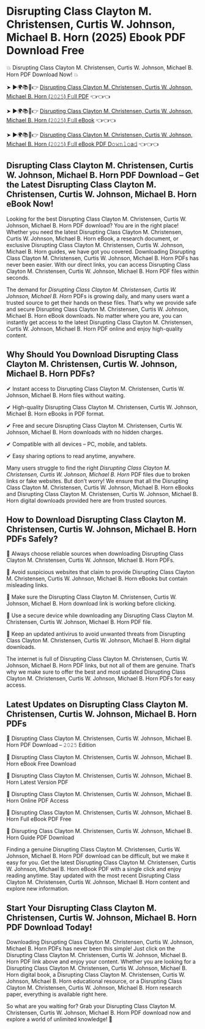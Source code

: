 # Disrupting Class Clayton M. Christensen, Curtis W. Johnson, Michael B. Horn (2025) Ebook PDF Download Free

💥 Disrupting Class Clayton M. Christensen, Curtis W. Johnson, Michael B. Horn PDF Download Now! 💥

➤ ►🌍📚📱👉 [Disrupting Class Clayton M. Christensen, Curtis W. Johnson, Michael B. Horn (𝟸𝟶𝟸𝟻) F𝚞ll PDF](https://getpdf.xyz/disrupting-class-clayton-m.-christensen-curtis-w.-johnson-michael-b.-horn) 👈👈👈


➤ ►🌍📚📱👉 [Disrupting Class Clayton M. Christensen, Curtis W. Johnson, Michael B. Horn (𝟸𝟶𝟸𝟻) F𝚞ll eBook](https://getpdf.xyz/disrupting-class-clayton-m.-christensen-curtis-w.-johnson-michael-b.-horn) 👈👈👈


➤ ►🌍📚📱👉 [Disrupting Class Clayton M. Christensen, Curtis W. Johnson, Michael B. Horn (𝟸𝟶𝟸𝟻) F𝚞ll eBook PDF D𝚘𝚠𝚗𝚕𝚘a𝚍](https://getpdf.xyz/disrupting-class-clayton-m.-christensen-curtis-w.-johnson-michael-b.-horn) 👈👈👈


## Disrupting Class Clayton M. Christensen, Curtis W. Johnson, Michael B. Horn PDF Download – Get the Latest Disrupting Class Clayton M. Christensen, Curtis W. Johnson, Michael B. Horn eBook Now!

Looking for the best Disrupting Class Clayton M. Christensen, Curtis W. Johnson, Michael B. Horn PDF download? You are in the right place! Whether you need the latest Disrupting Class Clayton M. Christensen, Curtis W. Johnson, Michael B. Horn eBook, a research document, or exclusive Disrupting Class Clayton M. Christensen, Curtis W. Johnson, Michael B. Horn guides, we have got you covered. Downloading Disrupting Class Clayton M. Christensen, Curtis W. Johnson, Michael B. Horn PDFs has never been easier. With our direct links, you can access Disrupting Class Clayton M. Christensen, Curtis W. Johnson, Michael B. Horn PDF files within seconds.

The demand for *Disrupting Class Clayton M. Christensen, Curtis W. Johnson, Michael B. Horn* PDFs is growing daily, and many users want a trusted source to get their hands on these files. That’s why we provide safe and secure Disrupting Class Clayton M. Christensen, Curtis W. Johnson, Michael B. Horn eBook downloads. No matter where you are, you can instantly get access to the latest Disrupting Class Clayton M. Christensen, Curtis W. Johnson, Michael B. Horn PDF online and enjoy high-quality content.

## Why Should You Download Disrupting Class Clayton M. Christensen, Curtis W. Johnson, Michael B. Horn PDFs?

✔ Instant access to Disrupting Class Clayton M. Christensen, Curtis W. Johnson, Michael B. Horn files without waiting.

✔ High-quality Disrupting Class Clayton M. Christensen, Curtis W. Johnson, Michael B. Horn eBooks in PDF format.

✔ Free and secure Disrupting Class Clayton M. Christensen, Curtis W. Johnson, Michael B. Horn downloads with no hidden charges.

✔ Compatible with all devices – PC, mobile, and tablets.

✔ Easy sharing options to read anytime, anywhere.

Many users struggle to find the right *Disrupting Class Clayton M. Christensen, Curtis W. Johnson, Michael B. Horn* PDF files due to broken links or fake websites. But don’t worry! We ensure that all the Disrupting Class Clayton M. Christensen, Curtis W. Johnson, Michael B. Horn eBooks and Disrupting Class Clayton M. Christensen, Curtis W. Johnson, Michael B. Horn digital downloads provided here are from trusted sources.

## How to Download Disrupting Class Clayton M. Christensen, Curtis W. Johnson, Michael B. Horn PDFs Safely?

📌 Always choose reliable sources when downloading Disrupting Class Clayton M. Christensen, Curtis W. Johnson, Michael B. Horn PDFs.

📌 Avoid suspicious websites that claim to provide Disrupting Class Clayton M. Christensen, Curtis W. Johnson, Michael B. Horn eBooks but contain misleading links.

📌 Make sure the Disrupting Class Clayton M. Christensen, Curtis W. Johnson, Michael B. Horn download link is working before clicking.

📌 Use a secure device while downloading any Disrupting Class Clayton M. Christensen, Curtis W. Johnson, Michael B. Horn PDF file.

📌 Keep an updated antivirus to avoid unwanted threats from Disrupting Class Clayton M. Christensen, Curtis W. Johnson, Michael B. Horn digital downloads.

The internet is full of Disrupting Class Clayton M. Christensen, Curtis W. Johnson, Michael B. Horn PDF links, but not all of them are genuine. That’s why we make sure to offer the best and most updated Disrupting Class Clayton M. Christensen, Curtis W. Johnson, Michael B. Horn PDFs for easy access.

## Latest Updates on Disrupting Class Clayton M. Christensen, Curtis W. Johnson, Michael B. Horn PDFs

🔹 Disrupting Class Clayton M. Christensen, Curtis W. Johnson, Michael B. Horn PDF Download – 𝟸𝟶𝟸𝟻 Edition

🔹 Disrupting Class Clayton M. Christensen, Curtis W. Johnson, Michael B. Horn eBook Free Download

🔹 Disrupting Class Clayton M. Christensen, Curtis W. Johnson, Michael B. Horn Latest Version PDF

🔹 Disrupting Class Clayton M. Christensen, Curtis W. Johnson, Michael B. Horn Online PDF Access

🔹 Disrupting Class Clayton M. Christensen, Curtis W. Johnson, Michael B. Horn Full eBook PDF Free

🔹 Disrupting Class Clayton M. Christensen, Curtis W. Johnson, Michael B. Horn Guide PDF Download

Finding a genuine Disrupting Class Clayton M. Christensen, Curtis W. Johnson, Michael B. Horn PDF download can be difficult, but we make it easy for you. Get the latest Disrupting Class Clayton M. Christensen, Curtis W. Johnson, Michael B. Horn eBook PDF with a single click and enjoy reading anytime. Stay updated with the most recent Disrupting Class Clayton M. Christensen, Curtis W. Johnson, Michael B. Horn content and explore new information.

## Start Your Disrupting Class Clayton M. Christensen, Curtis W. Johnson, Michael B. Horn PDF Download Today!

Downloading Disrupting Class Clayton M. Christensen, Curtis W. Johnson, Michael B. Horn PDFs has never been this simple! Just click on the Disrupting Class Clayton M. Christensen, Curtis W. Johnson, Michael B. Horn PDF link above and enjoy your content. Whether you are looking for a Disrupting Class Clayton M. Christensen, Curtis W. Johnson, Michael B. Horn digital book, a Disrupting Class Clayton M. Christensen, Curtis W. Johnson, Michael B. Horn educational resource, or a Disrupting Class Clayton M. Christensen, Curtis W. Johnson, Michael B. Horn research paper, everything is available right here.

So what are you waiting for? Grab your Disrupting Class Clayton M. Christensen, Curtis W. Johnson, Michael B. Horn PDF download now and explore a world of unlimited knowledge! 🚀
